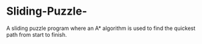 # Sliding-Puzzle-
A sliding puzzle program where an A* algorithm is used to find the quickest path from start to finish.
